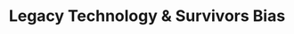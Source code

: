 ---
layout: post
title: Legacy Technology & Survivors Bias
published: false
enable_latex: false
permalink: speculaiton
frontpage: true
technical: true
funstuff: false
tags:
  - programming
  - software
  - opinion
  - microservices
  - software
  - architecture
concepts:
  - microservices
  - architecture
  - deployment
  - software migration
---
